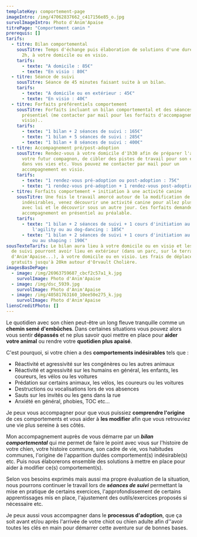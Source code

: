 ```yaml
---
templateKey: comportement-page
imageIntro: /img/47062837662_c417156e85_o.jpg
survolImageIntro: Photo d'Anim'Apaise
titrePage: "Comportement canin "
prerequis: []
tarifs:
  - titre: Bilan comportemental
    sousTitre: Temps d'échange puis élaboration de solutions d'une durée de 1h30 à
      2h, à votre domicile ou en visio.
    tarifs:
      - texte: "A domicile : 85€"
      - texte: "En visio : 80€"
  - titre: Séance de suivi
    sousTitre: Séance de 45 minutes faisant suite à un bilan.
    tarifs:
      - texte: "A domicile ou en extérieur : 45€"
      - texte: "En visio : 40€"
  - titre: Forfaits préférentiels comportement
    sousTitre: Forfaits incluant un bilan comportemental et des séances de suivi en
      présentiel (me contacter par mail pour les forfaits d'accompagnement en
      visio)..
    tarifs:
      - texte: "1 bilan + 2 séances de suivi : 165€"
      - texte: "1 bilan + 5 séances de suivi : 285€"
      - texte: "1 bilan + 8 séances de suivi : 400€"
  - titre: Accompagnement pré/post-adoption
    sousTitre: Rendez-vous à votre domicile d'1h30 afin de préparer l'arrivée de
      votre futur compagnon, de cibler des pistes de travail pour son entrée
      dans vos vies etc. Vous pouvez me contacter par mail pour un
      accompagnement en visio.
    tarifs:
      - texte: "1 rendez-vous pré-adoption ou post-adoption : 75€"
      - texte: "1 rendez-vous pré-adoption + 1 rendez-vous post-adoption : 135€"
  - titre: Forfaits comportement + initiation à une activité canine
    sousTitre: Une fois le travail amorcé autour de la modification de comportements
      indésirables, venez découvrir une activité canine pour allez plus loin
      avec lui et le découvrir sous un autre jour. Ces forfaits demandent un
      accompagnement en présentiel au préalable.
    tarifs:
      - texte: "1 bilan + 2 séances de suivi + 1 cours d'initiation au hooper, à
          l'agility ou au dog-dancing : 185€"
      - texte: "1 bilan + 2 séances de suivi + 1 cours d'initiation au medical-training
          ou au shaping : 190€"
sousTexteTarifs: Le bilan aura lieu à votre domicile ou en visio et les séances
  de suivi pourront avoir lieu en extérieur (dans un parc, sur le terrain
  d'Anim'Apaise...), à votre domicile ou en visio. Les frais de déplacement sont
  gratuits jusqu'à 20km autour d'Orvault Cholière.
imagesBasDePage:
  - image: /img/26963759687_cbcf2c57a1_k.jpg
    survolImage: Photo d'Anim'Apaise
  - image: /img/dsc_5939.jpg
    survolImage: Photo d'Anim'Apaise
  - image: /img/40581763160_10ee50e275_k.jpg
    survolImage: Photo d'Anim'Apaise
liensCreditPhoto: []
---
```

Le quotidien avec son chien peut-être un long fleuve tranquille comme un **chemin semé d'embûches**.  Dans certaines situations vous pouvez alors vous sentir **dépassés** et ne plus savoir quoi mettre en place pour **aider votre animal** ou rendre votre **quotidien plus apaisé**. 

C'est pourquoi, si votre chien a des **comportements indésirables** tels que :

* Réactivité et agressivité sur les congénères ou les autres animaux
* Réactivité et agressivité sur les humains en général, les enfants, les coureurs, les vélos ou  les voitures
* Prédation sur certains animaux, les vélos, les coureurs ou les voitures
* Destructions ou vocalisations lors de vos absences
* Sauts sur les invités ou les gens dans la rue
* Anxiété en général, phobies, TOC etc...

Je peux vous accompagner pour que vous puissiez **comprendre l'origine** de ces comportements et vous aider à **les modifier** afin que vous retrouviez une vie plus sereine à ses côtés.

Mon accompagnement auprès de vous démarre par un ***bilan comportemental*** qui me permet de faire le point avec vous sur l'histoire de votre chien, votre histoire commune, son cadre de vie, vos habitudes communes, l'origine de l'apparition du/des comportement(s) indésirable(s) etc. Puis nous élaborerons ensemble des solutions à mettre en place pour aider à modifier ce(s) comportement(s).

Selon vos besoins exprimés mais aussi ma propre évaluation de la situation, nous pourrons continuer le travail lors de ***séances de suivi*** permettant la mise en pratique de certains exercices, l'approfondissement de certains apprentissages mis en place, l'ajustement des outils/exercices proposés si nécessaire etc.

Je peux aussi vous accompagner dans le **processus d'adoption**, que ça soit avant et/ou après l'arrivée de votre chiot ou chien adulte afin d''avoir toutes les clés en main pour démarrer cette aventure sur de bonnes bases.